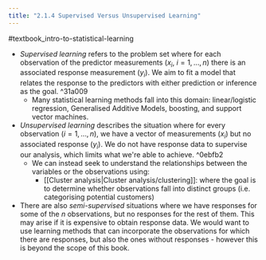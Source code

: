 ```yaml
---
title: "2.1.4 Supervised Versus Unsupervised Learning"
---
```

#textbook_intro-to-statistical-learning

- *Supervised learning* refers to the problem set where for each observation of the predictor measurements ($x_i$, $i=1,\dots,n$) there is an associated response measurement ($y_i$). We aim to fit a model that relates the response to the predictors with either prediction or inference as the goal. ^31a009
	- Many statistical learning methods fall into this domain: linear/logistic regression, Generalised Additive Models, boosting, and support vector machines.
- *Unsupervised learning* describes the situation where for every observation ($i=1,\dots,n$), we have a vector of measurements ($x_i$) but no associated response ($y_i$). We do not have response data to supervise our analysis, which limits what we're able to achieve. ^0ebfb2
	- We can instead seek to understand the relationships between the variables or the observations using:
		- [[Cluster analysis|Cluster analysis/clustering]]: where the goal is to determine whether observations fall into distinct groups (i.e. categorising potential customers)
- There are also *semi-supervised* situations where we have responses for some of the $n$ observations, but no responses for the rest of them. This may arise if it is expensive to obtain response data. We would want to use learning methods that can incorporate the observations for which there are responses, but also the ones without responses - however this is beyond the scope of this book.
